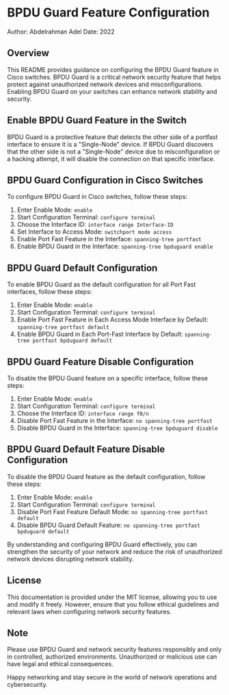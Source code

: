 # BPDU Guard Feature Configuration

Author: Abdelrahman Adel
Date: 2022

## Overview

This README provides guidance on configuring the BPDU Guard feature in Cisco switches. BPDU Guard is a critical network security feature that helps protect against unauthorized network devices and misconfigurations. Enabling BPDU Guard on your switches can enhance network stability and security.

## Enable BPDU Guard Feature in the Switch

BPDU Guard is a protective feature that detects the other side of a portfast interface to ensure it is a "Single-Node" device. If BPDU Guard discovers that the other side is not a "Single-Node" device due to misconfiguration or a hacking attempt, it will disable the connection on that specific interface.

## BPDU Guard Configuration in Cisco Switches

To configure BPDU Guard in Cisco switches, follow these steps:

1. Enter Enable Mode: `enable`
2. Start Configuration Terminal: `configure terminal`
3. Choose the Interface ID: `interface range Interface-ID`
4. Set Interface to Access Mode: `switchport mode access`
5. Enable Port Fast Feature in the Interface: `spanning-tree portfast`
6. Enable BPDU Guard in the Interface: `spanning-tree bpduguard enable`

## BPDU Guard Default Configuration

To enable BPDU Guard as the default configuration for all Port Fast interfaces, follow these steps:

1. Enter Enable Mode: `enable`
2. Start Configuration Terminal: `configure terminal`
3. Enable Port Fast Feature in Each Access Mode Interface by Default: `spanning-tree portfast default`
4. Enable BPDU Guard in Each Port-Fast Interface by Default: `spanning-tree portfast bpduguard default`

## BPDU Guard Feature Disable Configuration

To disable the BPDU Guard feature on a specific interface, follow these steps:

1. Enter Enable Mode: `enable`
2. Start Configuration Terminal: `configure terminal`
3. Choose the Interface ID: `interface range f0/n`
4. Disable Port Fast Feature in the Interface: `no spanning-tree portfast`
5. Disable BPDU Guard in the Interface: `spanning-tree bpduguard disable`

## BPDU Guard Default Feature Disable Configuration

To disable the BPDU Guard feature as the default configuration, follow these steps:

1. Enter Enable Mode: `enable`
2. Start Configuration Terminal: `configure terminal`
3. Disable Port Fast Feature Default Mode: `no spanning-tree portfast default`
4. Disable BPDU Guard Default Feature: `no spanning-tree portfast bpduguard default`

By understanding and configuring BPDU Guard effectively, you can strengthen the security of your network and reduce the risk of unauthorized network devices disrupting network stability.

## License

This documentation is provided under the MIT license, allowing you to use and modify it freely. However, ensure that you follow ethical guidelines and relevant laws when configuring network security features.

## Note

Please use BPDU Guard and network security features responsibly and only in controlled, authorized environments. Unauthorized or malicious use can have legal and ethical consequences.

Happy networking and stay secure in the world of network operations and cybersecurity.
